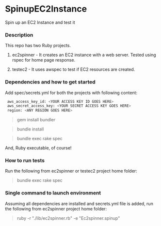 # SpinupEC2Instance
Spin up an EC2 Instance and test it

### Description ###

This repo has two Ruby projects.

1. ec2spinner - It creates an EC2 instance with a web server. Tested using rspec for home page response.

2. testec2 - It uses awspec to test if EC2 resources are created.


### Dependencies and how to get started ####


Add spec/secrets.yml for both the projects with following content:

```sh
 aws_access_key_id: <YOUR ACCESS KEY ID GOES HERE>
 aws_secret_access_key: <YOUR SECRET ACCESS KEY GOES HERE>
 region: <ANY REGION GOES HERE>
```


> gem install bundler
 
> bundle install
 
> bundle exec rake spec

And, Ruby executable, of course!


### How to run tests #####

Run the following from ec2spinner or testec2 project home folder:

> bundle exec rake spec


### Single command to launch environment #####

Assuming all dependencies are installed and secrets.yml file is added, run the following from ec2spinner project home folder:

> ruby -r "./lib/ec2spinner.rb" -e "Ec2spinner.spinup"


